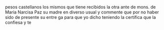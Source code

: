 pesos castellanos los mismos que tiene recibidos la otra
ante de mons. de Maria Narcisa Paz su madre en diverso
usual y commente que por no haber sido de presente su entre
ga para que yo dicho teniendo la certifica que la confiesa y te